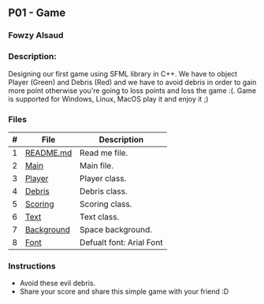 ## P01 - Game    
### Fowzy Alsaud

### Description:
Designing our first game using SFML library in C++. 
We have to object Player (Green) and Debris (Red) and we have to avoid debris in order to gain more point otherwise you're going to loss points and loss the game :(.
Game is supported for Windows, Linux, MacOS play it and enjoy it ;)

### Files

|   #   | File     | Description                      |
| :---: | -------- | -------------------------------- |
|   1   | [README.md](README.md)</a> | Read me file. |
|   2   | [Main](main.cpp)</a> | Main file. |
|   3   | [Player](Player.h)</a> | Player class. |
|   4   | [Debris](Debris.h)</a> | Debris class. |
|   5   | [Scoring](Scoring.h)</a> | Scoring class. |
|   6   | [Text](Text.h)</a> | Text class. |
|   7   | [Background](/Assignments/P01/assets/images/background.gif)</a> | Space background. |
|   8   | [Font](/Assignments/P01/assets/fonts/default.ttf)</a> | Defualt font: Arial Font |




### Instructions

- Avoid these evil debris.
- Share your score and share this simple game with your friend :D